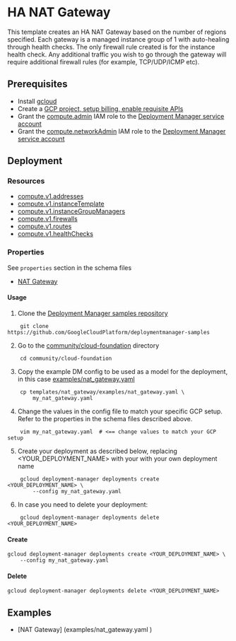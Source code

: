 # HA NAT Gateway

This template creates an HA NAT Gateway based on the number of regions specified. Each gateway is a managed instance group of 1 with auto-healing through health checks. The only firewall rule created is for the instance health check. Any additional traffic you wish to go through the gateway will require additional firewall rules (for example, TCP/UDP/ICMP etc).

## Prerequisites

- Install [gcloud](https://cloud.google.com/sdk)
- Create a [GCP project, setup billing, enable requisite APIs](../project/README.md)
- Grant the [compute.admin](https://cloud.google.com/compute/docs/access/iam) IAM
role to the [Deployment Manager service account](https://cloud.google.com/deployment-manager/docs/access-control#access_control_for_deployment_manager)
- Grant the [compute.networkAdmin](https://cloud.google.com/compute/docs/access/iam) IAM role to the [Deployment Manager service account](https://cloud.google.com/deployment-manager/docs/access-control#access_control_for_deployment_manager)

## Deployment

### Resources

- [compute.v1.addresses](https://cloud.google.com/compute/docs/reference/rest/v1/addresses)
- [compute.v1.instanceTemplate](https://cloud.google.com/compute/docs/reference/latest/instanceTemplates)
- [compute.v1.instanceGroupManagers](https://cloud.google.com/compute/docs/reference/rest/v1/instanceGroupManagers)
- [compute.v1.firewalls](https://cloud.google.com/compute/docs/reference/rest/v1/firewalls)
- [compute.v1.routes](https://cloud.google.com/compute/docs/reference/rest/v1/routes)
- [compute.v1.healthChecks](https://cloud.google.com/compute/docs/reference/rest/v1/healthChecks)


### Properties

See `properties` section in the schema files

-  [NAT Gateway](nat_gateway.py.schema)


#### Usage


1. Clone the [Deployment Manager samples repository](https://github.com/GoogleCloudPlatform/deploymentmanager-samples)

```shell
    git clone https://github.com/GoogleCloudPlatform/deploymentmanager-samples
```

2. Go to the [community/cloud-foundation](../../) directory

```shell
    cd community/cloud-foundation
```

3. Copy the example DM config to be used as a model for the deployment, in this
   case [examples/nat_gateway.yaml](examples/nat_gateway.yaml)

```shell
    cp templates/nat_gateway/examples/nat_gateway.yaml \
        my_nat_gateway.yaml
```

4. Change the values in the config file to match your specific GCP setup.
   Refer to the properties in the schema files described above.

```shell
    vim my_nat_gateway.yaml  # <== change values to match your GCP setup
```

5. Create your deployment as described below, replacing <YOUR_DEPLOYMENT_NAME>
   with your with your own deployment name

```shell
    gcloud deployment-manager deployments create <YOUR_DEPLOYMENT_NAME> \
        --config my_nat_gateway.yaml
```

6. In case you need to delete your deployment:

```shell
    gcloud deployment-manager deployments delete <YOUR_DEPLOYMENT_NAME>
```

#### Create

```
gcloud deployment-manager deployments create <YOUR_DEPLOYMENT_NAME> \
    --config my_nat_gateway.yaml
```


#### Delete

```
gcloud deployment-manager deployments delete <YOUR_DEPLOYMENT_NAME>
```


## Examples

- [NAT Gateway] (examples/nat_gateway.yaml )
